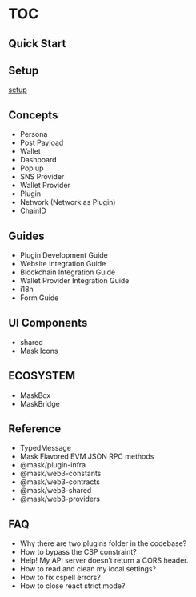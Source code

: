 # TOC

## Quick Start

## Setup

[setup](./setup.md)

## Concepts

- Persona
- Post Payload
- Wallet
- Dashboard
- Pop up
- SNS Provider
- Wallet Provider
- Plugin
- Network (Network as Plugin)
- ChainID

## Guides

- Plugin Development Guide
- Website Integration Guide
- Blockchain Integration Guide
- Wallet Provider Integration Guide
- i18n
- Form Guide

## UI Components

- shared
- Mask Icons

## ECOSYSTEM

- MaskBox
- MaskBridge

## Reference

- TypedMessage
- Mask Flavored EVM JSON RPC methods
- @mask/plugin-infra
- @mask/web3-constants
- @mask/web3-contracts
- @mask/web3-shared
- @mask/web3-providers

## FAQ

- Why there are two plugins folder in the codebase?
- How to bypass the CSP constraint?
- Help! My API server doesn’t return a CORS header.
- How to read and clean my local settings?
- How to fix cspell errors?
- How to close react strict mode?
